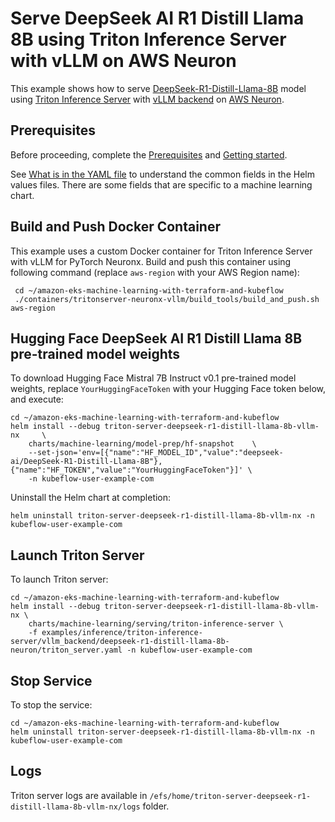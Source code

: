 # Serve DeepSeek AI R1 Distill Llama 8B using Triton Inference Server with vLLM on AWS Neuron

This example shows how to serve [DeepSeek-R1-Distill-Llama-8B](https://huggingface.co/deepseek-ai/DeepSeek-R1-Distill-Llama-8B) model using [Triton Inference Server](https://github.com/triton-inference-server) with [vLLM backend](https://github.com/triton-inference-server/vllm_backend/tree/main) on [AWS Neuron](https://awsdocs-neuron.readthedocs-hosted.com/en/latest/index.html).

## Prerequisites

Before proceeding, complete the [Prerequisites](../../../../../README.md#prerequisites) and [Getting started](../../../../../README.md#getting-started). 

See [What is in the YAML file](../../../../../README.md#what-is-in-the-yaml-file) to understand the common fields in the Helm values files. There are some fields that are specific to a machine learning chart.

## Build and Push Docker Container

This example uses a custom Docker container for Triton Inference Server with vLLM for PyTorch Neuronx. Build and push this container using following command (replace `aws-region` with your AWS Region name):

     cd ~/amazon-eks-machine-learning-with-terraform-and-kubeflow
     ./containers/tritonserver-neuronx-vllm/build_tools/build_and_push.sh aws-region

## Hugging Face DeepSeek AI R1 Distill Llama 8B pre-trained model weights

To download Hugging Face Mistral 7B Instruct v0.1 pre-trained model weights, replace `YourHuggingFaceToken` with your Hugging Face token below, and execute:

    cd ~/amazon-eks-machine-learning-with-terraform-and-kubeflow
    helm install --debug triton-server-deepseek-r1-distill-llama-8b-vllm-nx     \
        charts/machine-learning/model-prep/hf-snapshot    \
        --set-json='env=[{"name":"HF_MODEL_ID","value":"deepseek-ai/DeepSeek-R1-Distill-Llama-8B"},{"name":"HF_TOKEN","value":"YourHuggingFaceToken"}]' \
        -n kubeflow-user-example-com

Uninstall the Helm chart at completion:

    helm uninstall triton-server-deepseek-r1-distill-llama-8b-vllm-nx -n kubeflow-user-example-com


## Launch Triton Server

To launch Triton server:

    cd ~/amazon-eks-machine-learning-with-terraform-and-kubeflow
    helm install --debug triton-server-deepseek-r1-distill-llama-8b-vllm-nx \
        charts/machine-learning/serving/triton-inference-server \
        -f examples/inference/triton-inference-server/vllm_backend/deepseek-r1-distill-llama-8b-neuron/triton_server.yaml -n kubeflow-user-example-com


## Stop Service

To stop the service:

    cd ~/amazon-eks-machine-learning-with-terraform-and-kubeflow
    helm uninstall triton-server-deepseek-r1-distill-llama-8b-vllm-nx -n kubeflow-user-example-com

## Logs

Triton server logs are available in `/efs/home/triton-server-deepseek-r1-distill-llama-8b-vllm-nx/logs` folder. 